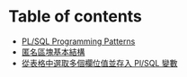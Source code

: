 # Table of contents

* [PL/SQL Programming Patterns](README.md)
* [匿名區塊基本結構](01-01-block-structure.md)
* [從表格中選取多個欄位值並存入 Pl/SQL 變數](01-02-select-into.md)